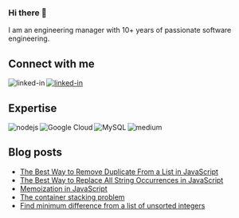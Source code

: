 ### Hi there 👋

I am an engineering manager with 10+ years of passionate software engineering.

## Connect with me

[<img align="left" alt="linked-in" src="https://img.shields.io/badge/linkedin-%230077B5.svg?&style=for-the-badge&logo=linkedin&logoColor=white" />](https://www.linkedin.com/in/pierre-mary-25592242/)
[<img alt="linked-in" src="https://img.shields.io/badge/website-%2312100E.svg?&style=for-the-badge" />](https://pierremary.com)


## Expertise

<img align="left" alt="nodejs" src="https://img.shields.io/badge/node.js%20-%2343853D.svg?&style=for-the-badge&logo=node.js&logoColor=white" />
<img align="left" alt="Google Cloud" src="https://img.shields.io/badge/GoogleCloud-%234285F4.svg?style=for-the-badge&logo=google-cloud&logoColor=white"/>
<img align="left" alt="MySQL" src="https://img.shields.io/badge/mysql-%2300f.svg?style=for-the-badge&logo=mysql&logoColor=white"/>
<img alt="medium" src="https://img.shields.io/badge/postgres-%23316192.svg?&style=for-the-badge&logo=postgresql&logoColor=white" />


## Blog posts

- [The Best Way to Remove Duplicate From a List in JavaScript](https://pierremary.com/javascript/array/reduce/2019/11/17/best-way-to-remove-duplicate-from-list-javascript.html)
- [The Best Way to Replace All String Occurrences in JavaScript](https://pierremary.com/javascript/replace/string/2019/10/21/remove-all-whitespacefrom-a-string-in-javascript.html)
- [Memoization in JavaScript](https://pierremary.com/javascript/memoization/2019/09/14/memoization-and-lazy-evaluation.html)
- [The container stacking problem](https://pierremary.com/javascript/stack/2019/08/02/the-container-stacking-problem.html)
- [Find minimum difference from a list of unsorted integers](https://pierremary.com/javascript/arrays/sorting/2019/07/11/find_minimum_difference_from_list_unsorted_integers.html)
